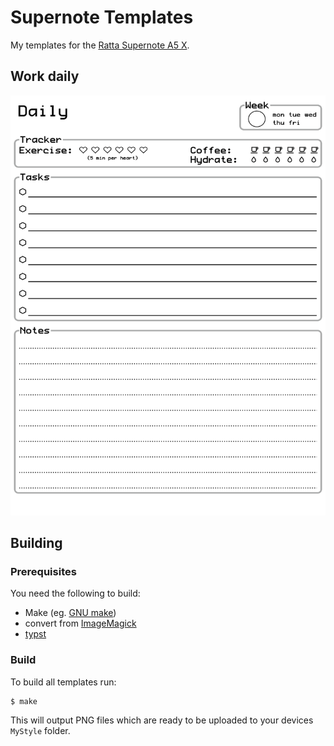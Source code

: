 # Supernote Templates

My templates for the [Ratta Supernote A5 X](https://supernote.com/products/supernote?variant=40709925208255).

## Work daily

![work-daily](templates/work-daily.png)

## Building

### Prerequisites

You need the following to build:

- Make (eg. [GNU make](https://www.gnu.org/software/make/))
- convert from [ImageMagick](https://imagemagick.org/index.php)
- [typst](https://github.com/typst/typst)

### Build

To build all templates run:

```console
$ make
```

This will output PNG files which are ready to be uploaded to your devices `MyStyle` folder.
